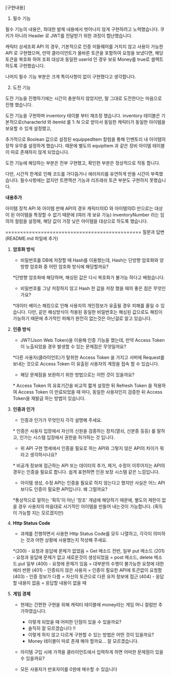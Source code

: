[구현내용]

1. 필수 기능

필수 기능의 내용은, 최대한 발제 내용에서 벗어나지 않게 구현하려고 노력했습니다.
쿠키가 아니라 Header 로 JWT를 전달받기 위한 과정이 험난했습니다.

캐릭터 상세조회 API 의 경우,
기본적으로 인증 미들웨어를 거치지 않고 사용이 가능한 API 로 구현했으며,
만약 클라이언트가 올바른 토큰을 포함하여 요청을 보냈다면,
해당 토큰을 복호화 하여 조회 대상과 동일한 userId 인 경우 보유 Money를 true로 셀렉트 하도록 구현했습니다.

나머지 필수 기능 부분은 크게 특이사항이 없이 구현했다고 생각합니다.

2. 도전 기능

도전 기능을 진행하기에는 시간이 충분하지 않았지만,
말 그대로 도전한다는 마음으로 진행 했습니다.

도전 기능을 구현하며 inventory 테이블 부터 재조정 했습니다.
inventory 테이블은 기본적으로characterId 와 itemId 를
1: N 으로 받아서 동일한 캐릭터가 동일한 아이템을 보유할 수 있게 설정했고,

추가적으로
Boolean 값으로 설정된 equippedItem 칼럼을 통해 인벤토리 내 아이템의 장착 유무를 설정하게 했습니다.
때문에 별도의 equipItem 과 같은 장비 아이템 테이블이 따로 존재하지 않게 되었습니다.

도전 기능에 해당하는 부분은 전부 구현했고, 확인한 부분은 정상적으로 작동 합니다.

다만, 시간적 한계로 인해 코드를 가다듬거나 에러처리를 유연하게 만들 시간이 부족했습니다.
필수사항에는 없지만 트랜잭션 기능과 리프레쉬 토큰 부분도 구현하지 못했습니다.

**내용추가**

아이템 장착 API 와 아이템 판매 API의 경우
캐릭터의ID 와 아이템의ID 만으로는 대상이 된 아이템을 특정할 수 없기 때문에 (여러 개 보유 가능)
inventoryNumber 라는 임의의 컬럼을 설정해, 해당 값이 가장 낮은 아이템을 대상으로 하도록 했습니다.

==============================================
질문과 답변 (README.md 파일에 추가)

1. **암호화 방식**

    - 비밀번호를 DB에 저장할 때 Hash를 이용했는데, Hash는 단방향 암호화와 양방향 암호화 중 어떤 암호화 방식에 해당할까요?

    \*단방향 암호화에 해당하며, 해싱된 값은 다시 복호화가 불가능 하다고 배웠습니다.

    - 비밀번호를 그냥 저장하지 않고 Hash 한 값을 저장 했을 때의 좋은 점은 무엇인가요?

    \*데이터 베이스 해킹으로 인해 사용자의 개인정보가 유출될 경우 피해를 줄일 수 있습니다.
    다만, 같은 해싱방식이 적용된 동일한 비밀번호는 해싱된 값으로도 해킹이 가능하기 때문에
    추가적인 피해가 완전히 없는것은 아닌걸로 알고 있습니다.

2. **인증 방식**

    - JWT(Json Web Token)을 이용해 인증 기능을 했는데, 만약 Access Token이 노출되었을 경우 발생할 수 있는 문제점은 무엇일까요?

    \*다른 사용자(클라이언트)가 탈취한 Access Token 을 가지고 서버에 Request를 보내는 것으로
    Access Token 이 유출된 사용자의 계정을 접속 할 수 있습니다.

    - 해당 문제점을 보완하기 위한 방법으로는 어떤 것이 있을까요?

    \* Access Token 의 유효기간을 비교적 짧게 설정한 뒤 Refresh Token 을 적용하여
    Access Token 이 만료되었을 때 마다, 동일한 사용자인지 검증한 뒤 Access Token을 재발급 하는 방법이 있습니다.

3. **인증과 인가**

    - 인증과 인가가 무엇인지 각각 설명해 주세요.

    \* 인증은 사용자 입장에서 자신의 신원을 검증하는 장치(열쇠, 신분증 등등) 를 말하고,
    인가는 시스템 입장에서 권한을 허가하는 것 입니다.

    - 위 API 구현 명세에서 인증을 필요로 하는 API와 그렇지 않은 API의 차이가 뭐라고 생각하시나요?

    \* 비공개 정보에 접근하는 API 또는 데이터의 추가, 제거, 수정이 이루어지는 API의 경우는
    인증을 필요로 합니다. 쉽게 표현하면 인권 보장 시스템 같은 느낌입니다.

    - 아이템 생성, 수정 API는 인증을 필요로 하지 않는다고 했지만 사실은 어느 API보다도 인증이 필요한 API입니다. 왜 그럴까요?

    \*통상적으로 말하는 '획득'이 아닌 '창조' 개념에 해당하기 때문에, 별도의 제한이 없을 경우
    사용자의 마음대로 사기적인 아이템을 만들어 내는것이 가능합니다. (획득이 가능할 지는 모르겠지만)

4. **Http Status Code**

    - 과제를 진행하면서 사용한 Http Status Code를 모두 나열하고, 각각이 의미하는 것과 어떤 상황에 사용했는지 작성해 주세요.

    \*(200) - 요청과 응답에 문제가 없었음 = Get 메소드 전반, 일부 put 메소드
    \(201) - 요청과 응답에 문제가 없고 새로운것이 생성되었음 = post 메소드, delete 메소드.put 일부
    \(400) - 요청에 문제가 있음 = 대부분의 수행이 불가능한 요청에 대한 에러 반환
    \(401) - 인증되지 않은 사용자 = 인증이 필요한 API에 토큰없이 요청함
    \(403) - 인증 정보가 다름 = 자신의 토큰으로 다른 유저 정보에 접근
    \(404) - 응답할 내용이 없음 = 응답할 내용이 없을 때

5. **게임 경제**

    - 현재는 간편한 구현을 위해 캐릭터 테이블에 money라는 게임 머니 컬럼만 추가하였습니다.

        - 이렇게 되었을 때 어떠한 단점이 있을 수 있을까요?

        * 솔직히 잘 모르겠습니다 !!

        - 이렇게 하지 않고 다르게 구현할 수 있는 방법은 어떤 것이 있을까요?

        * Money 테이블이 따로 존재 해야 할까요... 잘 모르겠습니다.

    - 아이템 구입 시에 가격을 클라이언트에서 입력하게 하면 어떠한 문제점이 있을 수 있을까요?

    * 모든 사용자가 반포자이를 0원에 매수할 수 있습니다
